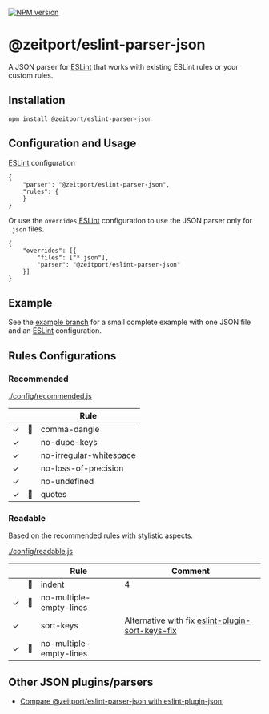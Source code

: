 [![NPM version](https://img.shields.io/npm/v/@zeitport/eslint-parser-json.svg)](https://img.shields.io/npm/v/@zeitport/eslint-parser-json)

# @zeitport/eslint-parser-json

A JSON parser for [ESLint] that works with existing ESLint rules or your custom rules.

## Installation

```
npm install @zeitport/eslint-parser-json
```

## Configuration and Usage

[ESLint] configuration
```
{
    "parser": "@zeitport/eslint-parser-json",
    "rules": {
    }
}
```

Or use the `overrides` [ESLint] configuration to use the JSON parser only for `.json` files.

```
{
    "overrides": [{
        "files": ["*.json"],
        "parser": "@zeitport/eslint-parser-json"
    }]
}
```

## Example
See the [example branch] for a small complete example with one JSON file and an [ESLint] configuration.

## Rules Configurations

### Recommended
[./config/recommended.js](./config/recommended.js)

|   |   | Rule                   |
|---|---|------------------------|
|✓|🔧| comma-dangle              |
|✓| | no-dupe-keys              |
|✓| | no-irregular-whitespace   |
|✓| | no-loss-of-precision      |
|✓| | no-undefined              |
|✓|🔧| quotes                   |

### Readable
Based on the recommended rules with stylistic aspects.

[./config/readable.js](./config/readable.js)

|   |   | Rule                   | Comment |
|---|---|------------------------|---------------------|
| |🔧| indent | 4 |
|✓|🔧| no-multiple-empty-lines | |
|✓| | sort-keys |Alternative with fix [eslint-plugin-sort-keys-fix] |
|✓|🔧| no-multiple-empty-lines | |

## Other JSON plugins/parsers

- [Compare @zeitport/eslint-parser-json with eslint-plugin-json](docs/compare-eslint-plugin-json.md);

[ESLint]: https://eslint.org/
[custom parser]: https://eslint.org/docs/developer-guide/working-with-custom-parsers
[eslint-plugin-json]: https://github.com/azeemba/eslint-plugin-json
[eslint-plugin-jsonc]: https://github.com/ota-meshi/eslint-plugin-jsonc
[eslint-plugin-sort-keys-fix]: https://github.com/leo-buneev/eslint-plugin-sort-keys-fix
[example branch]: https://github.com/zeitport/eslint-parser-json/tree/example
